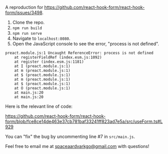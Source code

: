 A reproduction for https://github.com/react-hook-form/react-hook-form/issues/3498.

1. Clone the repo.
2. `npm run build`
3. `npm run serve`
4. Navigate to `localhost:8080`.
5. Open the JavaScript console to see the error, "process is not defined".

```
preact.module.js:1 Uncaught ReferenceError: process is not defined
    at registerFieldRef (index.esm.js:1092)
    at register (index.esm.js:1181)
    at I (preact.module.js:1)
    at m (preact.module.js:1)
    at $ (preact.module.js:1)
    at m (preact.module.js:1)
    at $ (preact.module.js:1)
    at O (preact.module.js:1)
    at main.js:20
    at main.js:20
```

Here is the relevant line of code:

https://github.com/react-hook-form/react-hook-form/blob/fce8ce14de463e37cb781baf33241ff823ad7e5a/src/useForm.ts#L929

You can "fix" the bug by uncommenting line #7 in `src/main.js`.

Feel free to email me at spaceaardvarkgo@gmail.com with questions!
